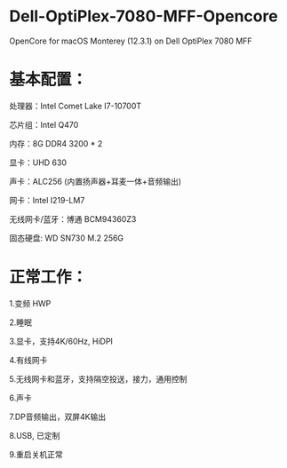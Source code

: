 # Dell-OptiPlex-7080-MFF-Opencore
OpenCore for macOS Monterey (12.3.1) on Dell OptiPlex 7080 MFF

# 基本配置：

处理器：Intel Comet Lake I7-10700T

芯片组：Intel Q470

内存：8G DDR4 3200 * 2

显卡：UHD 630

声卡：ALC256 (内置扬声器+耳麦一体+音频输出)

网卡：Intel I219-LM7

无线网卡/蓝牙：博通 BCM94360Z3

固态硬盘:  WD SN730 M.2 256G

# 正常工作：

1.变频 HWP

2.睡眠

3.显卡，支持4K/60Hz, HiDPI

4.有线网卡

5.无线网卡和蓝牙，支持隔空投送，接力，通用控制

6.声卡

7.DP音频输出，双屏4K输出

8.USB, 已定制

9.重启关机正常
